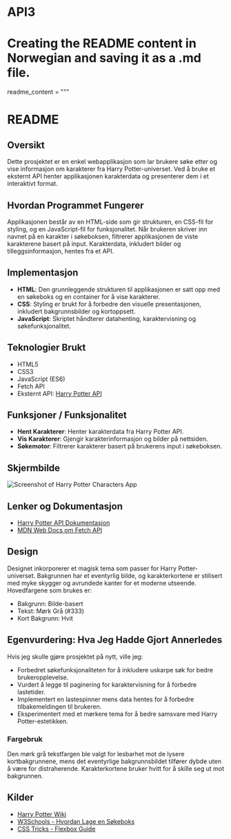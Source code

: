 # API3
 # Creating the README content in Norwegian and saving it as a .md file.

readme_content = """
# README

## Oversikt
Dette prosjektet er en enkel webapplikasjon som lar brukere søke etter og vise informasjon om karakterer fra Harry Potter-universet. Ved å bruke et eksternt API henter applikasjonen karakterdata og presenterer dem i et interaktivt format.

## Hvordan Programmet Fungerer
Applikasjonen består av en HTML-side som gir strukturen, en CSS-fil for styling, og en JavaScript-fil for funksjonalitet. Når brukeren skriver inn navnet på en karakter i søkeboksen, filtrerer applikasjonen de viste karakterene basert på input. Karakterdata, inkludert bilder og tilleggsinformasjon, hentes fra et API.

## Implementasjon
- **HTML**: Den grunnleggende strukturen til applikasjonen er satt opp med en søkeboks og en container for å vise karakterer.
- **CSS**: Styling er brukt for å forbedre den visuelle presentasjonen, inkludert bakgrunnsbilder og kortoppsett.
- **JavaScript**: Skriptet håndterer datahenting, karaktervisning og søkefunksjonalitet.

## Teknologier Brukt
- HTML5
- CSS3
- JavaScript (ES6)
- Fetch API
- Eksternt API: [Harry Potter API](https://hp-api.onrender.com/api/characters)

## Funksjoner / Funksjonalitet
- **Hent Karakterer**: Henter karakterdata fra Harry Potter API.
- **Vis Karakterer**: Gjengir karakterinformasjon og bilder på nettsiden.
- **Søkemotor**: Filtrerer karakterer basert på brukerens input i søkeboksen.

## Skjermbilde
![Screenshot of Harry Potter Characters App](https://via.placeholder.com/600x400?text=Harry+Potter+Characters+App)

## Lenker og Dokumentasjon
- [Harry Potter API Dokumentasjon](https://hp-api.onrender.com/)
- [MDN Web Docs om Fetch API](https://developer.mozilla.org/en-US/docs/Web/API/Fetch_API)

## Design
Designet inkorporerer et magisk tema som passer for Harry Potter-universet. Bakgrunnen har et eventyrlig bilde, og karakterkortene er stilisert med myke skygger og avrundede kanter for et moderne utseende. Hovedfargene som brukes er:
- Bakgrunn: Bilde-basert
- Tekst: Mørk Grå (#333)
- Kort Bakgrunn: Hvit

## Egenvurdering: Hva Jeg Hadde Gjort Annerledes
Hvis jeg skulle gjøre prosjektet på nytt, ville jeg:
- Forbedret søkefunksjonaliteten for å inkludere uskarpe søk for bedre brukeropplevelse.
- Vurdert å legge til paginering for karaktervisning for å forbedre lastetider.
- Implementert en lastespinner mens data hentes for å forbedre tilbakemeldingen til brukeren.
- Eksperimentert med et mørkere tema for å bedre samsvare med Harry Potter-estetikken.

### Fargebruk
Den mørk grå tekstfargen ble valgt for lesbarhet mot de lysere kortbakgrunnene, mens det eventyrlige bakgrunnsbildet tilfører dybde uten å være for distraherende. Karakterkortene bruker hvitt for å skille seg ut mot bakgrunnen.

## Kilder
- [Harry Potter Wiki](https://harrypotter.fandom.com/wiki/Harry_Potter_Wiki)
- [W3Schools - Hvordan Lage en Søkeboks](https://www.w3schools.com/howto/howto_js_search_box.asp)
- [CSS Tricks - Flexbox Guide](https://css-tricks.com/snippets/css/a-guide-to-flexbox/)


